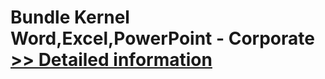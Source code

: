 # Bundle Kernel Word,Excel,PowerPoint - Corporate<br />[>> Detailed information](https://secure.element5.com/esales/product.html?productid=300433776&affiliateid=200057808)